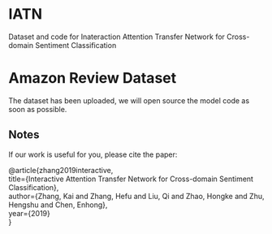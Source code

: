 # IATN
Dataset and code for Inateraction Attention Transfer Network for Cross-domain Sentiment Classification

# Amazon Review Dataset
The dataset has been uploaded, we will open source the model code as soon as possible.


## Notes
If our work is useful for you, please cite the paper:

@article{zhang2019interactive,\
  title={Interactive Attention Transfer Network for Cross-domain Sentiment Classification},\
  author={Zhang, Kai and Zhang, Hefu and Liu, Qi and Zhao, Hongke and Zhu, Hengshu and Chen, Enhong},\
  year={2019}\
}
